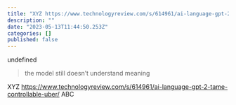 ```yaml
---
title: "XYZ https://www.technologyreview.com/s/614961/ai-language-gpt-2-tame-controllable-uber/ ABC"
description: ""
date: "2023-05-13T11:44:50.253Z"
categories: []
published: false
---
```


  

undefined

> the model still doesn’t understand meaning

XYZ https://www.technologyreview.com/s/614961/ai-language-gpt-2-tame-controllable-uber/ ABC
